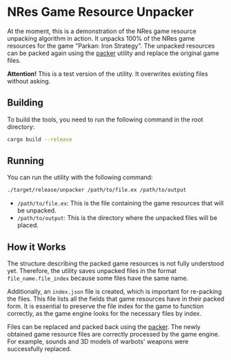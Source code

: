 # NRes Game Resource Unpacker

At the moment, this is a demonstration of the NRes game resource unpacking algorithm in action.
It unpacks 100% of the NRes game resources for the game "Parkan: Iron Strategy".
The unpacked resources can be packed again using the [packer](../packer) utility and replace the original game files.

__Attention!__
This is a test version of the utility.
It overwrites existing files without asking.

## Building

To build the tools, you need to run the following command in the root directory:

```bash
cargo build --release
```

## Running

You can run the utility with the following command:

```bash
./target/release/unpacker /path/to/file.ex /path/to/output
```

- `/path/to/file.ex`: This is the file containing the game resources that will be unpacked.
- `/path/to/output`: This is the directory where the unpacked files will be placed.

## How it Works

The structure describing the packed game resources is not fully understood yet.
Therefore, the utility saves unpacked files in the format `file_name.file_index` because some files have the same name.

Additionally, an `index.json` file is created, which is important for re-packing the files.
This file lists all the fields that game resources have in their packed form.
It is essential to preserve the file index for the game to function correctly, as the game engine looks for the necessary files by index.

Files can be replaced and packed back using the [packer](../packer).
The newly obtained game resource files are correctly processed by the game engine.
For example, sounds and 3D models of warbots' weapons were successfully replaced.